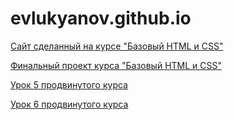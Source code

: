 # evlukyanov.github.io


[Сайт сделанный на курсе "Базовый HTML и CSS"](evlukyanov.github.io/Lukyanov_base/)

[Финальный проект курса "Базовый HTML и CSS"](evlukyanov.github.io/Final_project/)

[Урок 5 продвинутого курса](evlukyanov.github.io/Lesson_5/)

[Урок 6 продвинутого курса](evlukyanov.github.io/Lesson_6/)
